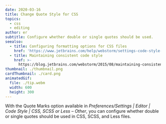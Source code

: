 ```yaml
---
date: 2020-03-16
title: Change Quote Style for CSS
topics:
  - css
  - editing
author: er
subtitle: Configure whether double or single quotes should be used.
seealso:
  - title: Configuring formatting options for CSS files
    href: 'https://www.jetbrains.com/help/webstorm/settings-code-style-css.html#'
  - title: Maintaining consistent code style
    href: >-
      https://blog.jetbrains.com/webstorm/2015/08/maintaining-consistent-code-style/
thumbnail: ./thumbnail.png
cardThumbnail: ./card.png
animatedGif:
  file: ./tip.webm
  width: 600
  height: 300
---
```

With the Quote Marks option available in
*Preferences/Settings | Editor | Code Style | CSS, SCSS or Less – Other*,
you can configure whether double or single quotes should be used in CSS,
SCSS, and Less files.
